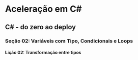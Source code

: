 # Aceleração em C#
## C# - do zero ao deploy
### Seção 02: Variáveis com Tipo, Condicionais e Loops
#### Lição 02: Transformação entre tipos
